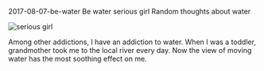 2017-08-07-be-water
Be water
serious girl
Random thoughts about water

![serious girl](/posts/2017-08-07-be-water.jpg)

Among other addictions, I have an addiction to water. When I was a toddler, grandmother took me to the local river every day. Now the view of moving water has the most soothing effect on me.